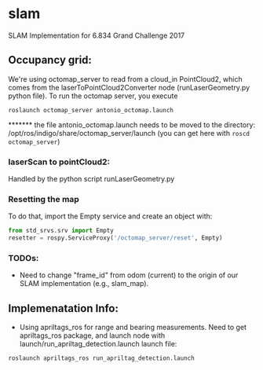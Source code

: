 # slam
SLAM Implementation for 6.834 Grand Challenge 2017

## Occupancy grid:

We're using octomap_server to read from a cloud_in PointCloud2, which comes from the laserToPointCloud2Converter node (runLaserGeometry.py python file). To run the octomap server, you execute

```shell
roslaunch octomap_server antonio_octomap.launch
```

******* the file antonio_octomap.launch needs to be moved to the directory:
/opt/ros/indigo/share/octomap_server/launch (you can get here with `roscd octomap_server`)

### laserScan to pointCloud2:

Handled by the python script runLaserGeometry.py

### Resetting the map

To do that, import the Empty service and create an object with:
```python
from std_srvs.srv import Empty
resetter = rospy.ServiceProxy('/octomap_server/reset', Empty)
```

### TODOs:
- Need to change "frame_id" from odom (current) to the origin of our SLAM implementation (e.g., slam_map).







## Implemenatation Info:
- Using apriltags_ros for range and bearing measurements. Need to get apriltags_ros package, and launch node with launch/run_apriltag_detection.launch launch file:

```shell
roslaunch apriltags_ros run_apriltag_detection.launch
```
